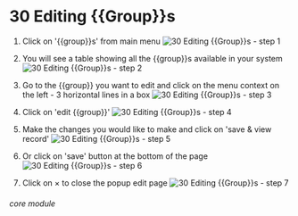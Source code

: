# 30 Editing {{Group}}s

1. Click on &#039;{{group}}s&#039; from main menu
![30 Editing {{Group}}s - step 1](30 Editing_Lists_im_1.png)

2. You will see a table showing all the {{group}}s available in your system
![30 Editing {{Group}}s - step 2](30 Editing_Lists_im_2.png)

3. Go to the {{group}} you want to edit and click on the menu context on the left - 3 horizontal lines in a box
![30 Editing {{Group}}s - step 3](30 Editing_Lists_im_3.png)

4. Click on &#039;edit {{group}}&#039;
![30 Editing {{Group}}s - step 4](30 Editing_Lists_im_4.png)

5. Make the changes you would like to make and click on &#039;save &amp; view record&#039;
![30 Editing {{Group}}s - step 5](30 Editing_Lists_im_5.png)

6. Or click on &#039;save&#039; button at the bottom of the page
![30 Editing {{Group}}s - step 6](30 Editing_Lists_im_6.png)

7. Click on × to close the popup edit page
![30 Editing {{Group}}s - step 7](30 Editing_Lists_im_7.png)


###### core module